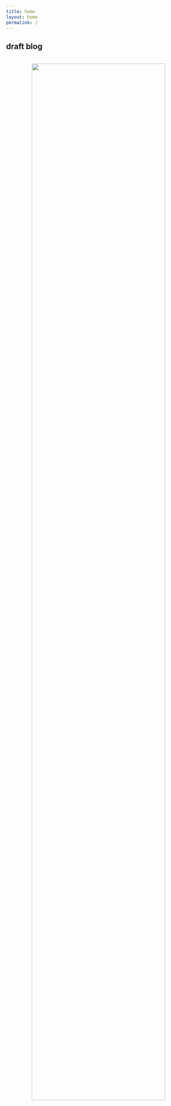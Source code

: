 ```yaml
---
title: home
layout: home
permalink: /
---
```


<h2>draft blog</h2>

<br>
<div style="text-align: center"> <img src="figs/fifty-four.png" width="85%" length="300"/></div>
